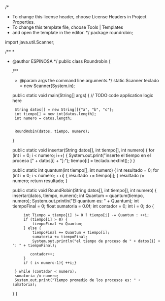 /*
 * To change this license header, choose License Headers in Project Properties.
 * To change this template file, choose Tools | Templates
 * and open the template in the editor.
 */
package roundrobin;

import java.util.Scanner;

/**
 *
 * @author ESPINOSA
 */
public class Roundrobin {

    /**
     * @param args the command line arguments
     */
    static Scanner teclado = new Scanner(System.in);

    public static void main(String[] args) {
        // TODO code application logic here

        String datos[] = new String[]{"a", "b", "c"};
        int tiempo[] = new int[datos.length];
        int numero = datos.length;

   
        RoundRobin(datos, tiempo, numero);

    }

    public static void insertar(String datos[], int tiempo[], int numero) {
        for (int i = 0; i < numero; i++) {
            System.out.print("inserte el tiempo en el proceso [" + datos[i] + "]:");
            tiempo[i] = teclado.nextInt();
        }
    }

    public static int quantum(int tiempo[], int numero) {
        int resultado = 0;
        for (int i = 0; i < numero; ++i) {
            resultado += tiempo[i];
        }
        resultado /= numero;
        return resultado;
    }

    public static void RoundRobin(String datos[], int tiempo[], int numero) {
        insertar(datos, tiempo, numero);
        int Quantum = quantum(tiempo, numero);
        System.out.println("El quantum es: " + Quantum);
        int tiempoFinal = 0;
        float sumatoria = 0.0f;
        int contador = 0;
        int i = 0;
        do {
            
            int Tiempo = tiempo[i] != 0 ? tiempo[i] -= Quantum : ++i;
            if (tiempo[i] > 0) {
                tiempoFinal += Quantum;
            } else {
                tiempoFinal += Quantum + tiempo[i];
                sumatoria += tiempoFinal;
                System.out.println("el tiempo de proceso de " + datos[i] + ": " + tiempoFinal);

               contador++;
            }
            if ( i< numero-1){ ++i;}
            
        } while (contador < numero);
        sumatoria /= numero;
        System.out.print("Tiempo promedio de los procesos es: " + sumatoria);
    }
}
